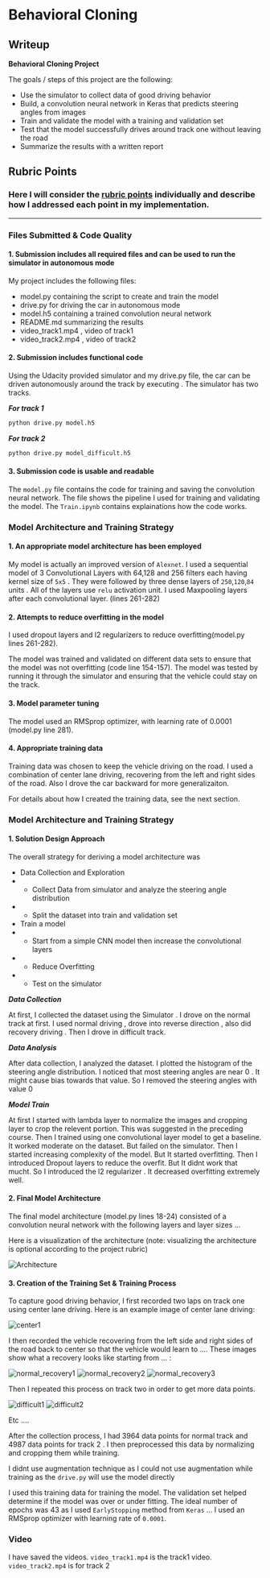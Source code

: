 # **Behavioral Cloning** 

## Writeup 


**Behavioral Cloning Project**

The goals / steps of this project are the following:
* Use the simulator to collect data of good driving behavior
* Build, a convolution neural network in Keras that predicts steering angles from images
* Train and validate the model with a training and validation set
* Test that the model successfully drives around track one without leaving the road
* Summarize the results with a written report


[//]: # (Image References)

[arch]: ./images/model_arch.png "Model Architecture"
[normal_center]: ./images/center1.jpg "Center Lane Normal"
[normal_recovery1]: ./images/recovery1.jpg "Recovery Image"
[normal_recovery2]: ./images/recovery2.jpg "Recovery Image"
[normal_recovery3]: ./images/recovery3.jpg "Recovery Image"
[difficult1]: ./images/difficult1.jpg "Difficult track Image"
[difficult2]: ./images/difficult2.jpg "Difficult track Image"

## Rubric Points
### Here I will consider the [rubric points](https://review.udacity.com/#!/rubrics/432/view) individually and describe how I addressed each point in my implementation.  

---
### Files Submitted & Code Quality

#### 1. Submission includes all required files and can be used to run the simulator in autonomous mode

My project includes the following files:
* model.py containing the script to create and train the model
* drive.py for driving the car in autonomous mode
* model.h5 containing a trained convolution neural network 
* README.md summarizing the results
* video_track1.mp4 , video of track1
* video_track2.mp4  , video of track2

#### 2. Submission includes functional code
Using the Udacity provided simulator and my drive.py file, the car can be driven autonomously around the track by executing . The simulator has two tracks.

***For track 1***

```sh
python drive.py model.h5
```

***For track 2***
```sh
python drive.py model_difficult.h5
```

#### 3. Submission code is usable and readable

The `model.py` file contains the code for training and saving the convolution neural network. The file shows the pipeline I used for training and validating the model. The `Train.ipynb` contains  explainations how the code works.

### Model Architecture and Training Strategy

#### 1. An appropriate model architecture has been employed

My model is actually an improved version of `Alexnet`. I used a sequential model of 3 Convolutional Layers with 64,128 and 256 filters each having kernel size of `5x5` . They were followed by three dense layers of `250`,`120`,`84` units . All of the layers use `relu` activation unit. I used Maxpooling layers after each convolutional layer. (lines 261-282)
#### 2. Attempts to reduce overfitting in the model

I used dropout layers and l2 regularizers to reduce overfitting(model.py lines 261-282). 

The model was trained and validated on different data sets to ensure that the model was not overfitting (code line 154-157). The model was tested by running it through the simulator and ensuring that the vehicle could stay on the track.

#### 3. Model parameter tuning

The model used an RMSprop optimizer, with learning rate of 0.0001 (model.py line 281).

#### 4. Appropriate training data

Training data was chosen to keep the vehicle driving on the road. I used a combination of center lane driving, recovering from the left and right sides of the road. Also I drove the car backward for more generalizaiton. 

For details about how I created the training data, see the next section. 

### Model Architecture and Training Strategy

#### 1. Solution Design Approach

The overall strategy for deriving a model architecture was 
- Data Collection and Exploration
- - Collect Data from simulator and analyze the steering angle distribution 
- - Split the dataset into train and validation set
- Train a model
- - Start from a simple CNN model then increase the convolutional layers 
- - Reduce Overfitting
- - Test on the simulator

***Data Collection***

At first, I collected the dataset using the Simulator . I drove on the normal track at first. I used normal driving , drove into reverse direction , also did recovery driving . Then I drove in difficult track. 

***Data Analysis***

After data collection, I analyzed the dataset. I plotted the histogram of the steering angle distribution. I noticed that most steering angles are near 0 . It might cause bias towards that value. So I removed the steering angles with value 0

***Model Train***

At first I started with lambda layer to normalize the images and cropping layer to crop the relevent portion. This was suggested in the preceding course. Then I trained using one convolutional layer model to get a baseline. It worked moderate on the dataset. But failed on the simulator. Then I started increasing complexity of the model. But It started overfitting. Then I introduced Dropout layers to reduce the overfit. But It didnt work that mucht. So I introduced the l2 regularizer . It decreased overfitting extremely well.



#### 2. Final Model Architecture

The final model architecture (model.py lines 18-24) consisted of a convolution neural network with the following layers and layer sizes ...

Here is a visualization of the architecture (note: visualizing the architecture is optional according to the project rubric)

![Architecture][arch]

#### 3. Creation of the Training Set & Training Process

To capture good driving behavior, I first recorded two laps on track one using center lane driving. Here is an example image of center lane driving:

![center1][normal_center]

I then recorded the vehicle recovering from the left side and right sides of the road back to center so that the vehicle would learn to .... These images show what a recovery looks like starting from ... :

![normal_recovery1][normal_recovery1]
![normal_recovery2][normal_recovery2]
![normal_recovery3][normal_recovery3]

Then I repeated this process on track two in order to get more data points.



![difficult1][difficult1]
![difficult2][difficult2]

Etc ....

After the collection process, I had 3964 data points for normal track and 4987 data points for track 2 . I then preprocessed this data by normalizing and cropping them while training.


I didnt use augmentation technique as I could not use augmentation while training as the `drive.py` will use the model directly

I used this training data for training the model. The validation set helped determine if the model was over or under fitting. The ideal number of epochs was 43 as I used `EarlyStopping` method from `Keras` ... I used an RMSprop optimizer with learning rate of `0.0001`.

### Video

I have saved the videos. `video_track1.mp4` is the track1 video. `video_track2.mp4` is for track 2